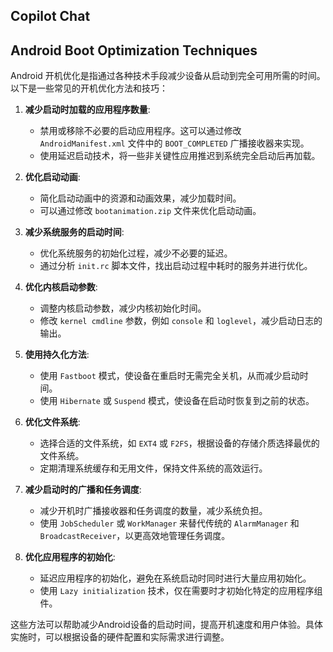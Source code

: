 ## Copilot Chat

## Android Boot Optimization Techniques


Android 开机优化是指通过各种技术手段减少设备从启动到完全可用所需的时间。以下是一些常见的开机优化方法和技巧：

1.  **减少启动时加载的应用程序数量**:
    
    -   禁用或移除不必要的启动应用程序。这可以通过修改 `AndroidManifest.xml` 文件中的 `BOOT_COMPLETED` 广播接收器来实现。
    -   使用延迟启动技术，将一些非关键性应用推迟到系统完全启动后再加载。
2.  **优化启动动画**:
    
    -   简化启动动画中的资源和动画效果，减少加载时间。
    -   可以通过修改 `bootanimation.zip` 文件来优化启动动画。
3.  **减少系统服务的启动时间**:
    
    -   优化系统服务的初始化过程，减少不必要的延迟。
    -   通过分析 `init.rc` 脚本文件，找出启动过程中耗时的服务并进行优化。
4.  **优化内核启动参数**:
    
    -   调整内核启动参数，减少内核初始化时间。
    -   修改 `kernel cmdline` 参数，例如 `console` 和 `loglevel`，减少启动日志的输出。
5.  **使用持久化方法**:
    
    -   使用 `Fastboot` 模式，使设备在重启时无需完全关机，从而减少启动时间。
    -   使用 `Hibernate` 或 `Suspend` 模式，使设备在启动时恢复到之前的状态。
6.  **优化文件系统**:
    
    -   选择合适的文件系统，如 `EXT4` 或 `F2FS`，根据设备的存储介质选择最优的文件系统。
    -   定期清理系统缓存和无用文件，保持文件系统的高效运行。
7.  **减少启动时的广播和任务调度**:
    
    -   减少开机时广播接收器和任务调度的数量，减少系统负担。
    -   使用 `JobScheduler` 或 `WorkManager` 来替代传统的 `AlarmManager` 和 `BroadcastReceiver`，以更高效地管理任务调度。
8.  **优化应用程序的初始化**:
    
    -   延迟应用程序的初始化，避免在系统启动时同时进行大量应用初始化。
    -   使用 `Lazy initialization` 技术，仅在需要时才初始化特定的应用程序组件。

这些方法可以帮助减少Android设备的启动时间，提高开机速度和用户体验。具体实施时，可以根据设备的硬件配置和实际需求进行调整。